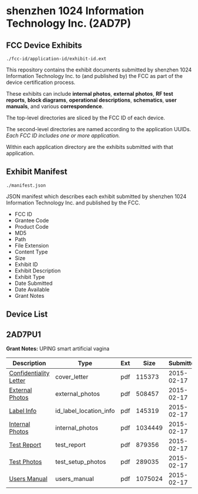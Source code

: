 # shenzhen 1024 Information Technology Inc. (2AD7P)
## FCC Device Exhibits

```
./fcc-id/application-id/exhibit-id.ext
```

This repository contains the exhibit documents submitted by shenzhen 1024 Information Technology Inc. to (and published by) the FCC as part of the device certification process.

These exhibits can include **internal photos**, **external photos**, **RF test reports**, **block diagrams**, **operational descriptions**, **schematics**, **user manuals**, and various **correspondence**.

The top-level directories are sliced by the FCC ID of each device.

The second-level directories are named according to the application UUIDs. *Each FCC ID includes one or more application.*

Within each application directory are the exhibits submitted with that application. 

## Exhibit Manifest

```
./manifest.json
```

JSON manifest which describes each exhibit submitted by shenzhen 1024 Information Technology Inc. and published by the FCC.

- FCC ID
- Grantee Code
- Product Code
- MD5
- Path
- File Extension
- Content Type
- Size
- Exhibit ID
- Exhibit Description
- Exhibit Type
- Date Submitted
- Date Available
- Grant Notes

## Device List
## 2AD7PU1
**Grant Notes:** UPING smart artificial vagina

| Description | Type | Ext | Size | Submitted | Available |
| ----------- | ---- | --- | ---- | --------- | --------- |
| [Confidentiality Letter](2AD7PU1/e5e1116d96ca5bbd2514c46362ed09f4/2536825.pdf) | cover_letter | pdf | 115373 | 2015-02-17 | 2015-02-17 |
| [External Photos](2AD7PU1/e5e1116d96ca5bbd2514c46362ed09f4/2536826.pdf) | external_photos | pdf | 508457 | 2015-02-17 | 2015-02-17 |
| [Label Info](2AD7PU1/e5e1116d96ca5bbd2514c46362ed09f4/2536828.pdf) | id_label_location_info | pdf | 145319 | 2015-02-17 | 2015-02-17 |
| [Internal Photos](2AD7PU1/e5e1116d96ca5bbd2514c46362ed09f4/2536827.pdf) | internal_photos | pdf | 1034449 | 2015-02-17 | 2015-02-17 |
| [Test Report](2AD7PU1/e5e1116d96ca5bbd2514c46362ed09f4/2536830.pdf) | test_report | pdf | 879356 | 2015-02-17 | 2015-02-17 |
| [Test Photos](2AD7PU1/e5e1116d96ca5bbd2514c46362ed09f4/2536829.pdf) | test_setup_photos | pdf | 289035 | 2015-02-17 | 2015-02-17 |
| [Users Manual](2AD7PU1/e5e1116d96ca5bbd2514c46362ed09f4/2536831.pdf) | users_manual | pdf | 1075024 | 2015-02-17 | 2015-02-17 |
